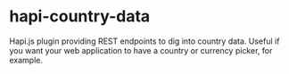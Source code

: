 # hapi-country-data
Hapi.js plugin providing REST endpoints to dig into country data. Useful if you want your web application to have a country or currency picker, for example.
